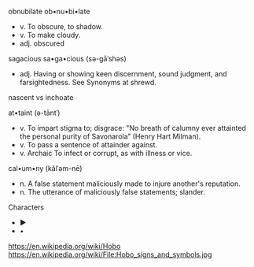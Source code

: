 
<!--
-->

obnubilate
ob•nu•bi•late
 * v.   To obscure, to shadow.
 * v.   To make cloudy.
 * adj. obscured

sagacious
sa•ga•cious (sə-gāˈshəs)
 * adj. Having or showing keen discernment, sound judgment, and farsightedness.
   See Synonyms at shrewd.

nascent vs inchoate

at•taint (ə-tāntˈ)
 * v. To impart stigma to; disgrace:
   "No breath of calumny ever attainted the personal purity of Savonarola”
   (Henry Hart Milman).
 * v. To pass a sentence of attainder against.
 * v. Archaic To infect or corrupt, as with illness or vice.

cal•um•ny (kălˈəm-nē)
 * n. A false statement maliciously made to injure another's reputation.
 * n. The utterance of maliciously false statements; slander.

Characters
 * ►
 * •

https://en.wikipedia.org/wiki/Hobo
https://en.wikipedia.org/wiki/File:Hobo_signs_and_symbols.jpg

<!-- vim: set autoindent expandtab sw=4 syntax=markdown: -->
